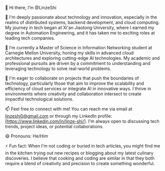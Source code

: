 👋 Hi there, I’m @LinzeShi

👀 I'm deeply passionate about technology and innovation, especially in the realms of distributed systems, backend development, and cloud computing. My journey in tech began at Xi'an Jiaotong University, where I earned my degree in Automation Engineering, and it has taken me to exciting roles at leading tech companies.

🌱 I’m currently a Master of Science in Information Networking student at Carnegie Mellon University, honing my skills in advanced cloud architectures and exploring cutting-edge AI technologies. My academic and professional pursuits are driven by a commitment to understanding and leveraging technology to solve real-world problems.

💞️ I'm eager to collaborate on projects that push the boundaries of technology, particularly those that aim to improve the scalability and efficiency of cloud services or integrate AI in innovative ways. I thrive in environments where creativity and collaboration intersect to create impactful technological solutions.

📫 Feel free to connect with me! You can reach me via email at linzeshi0@gmail.com or through my LinkedIn profile: [https://www.linkedin.com/in/linze-shi/]. I'm always open to discussing tech trends, project ideas, or potential collaborations.

😄 Pronouns: He/Him

⚡ Fun fact: When I'm not coding or buried in tech articles, you might find me in the kitchen trying out new recipes or blogging about my latest culinary discoveries. I believe that cooking and coding are similar in that they both require a blend of creativity and precision to create something wonderful.

<!---
LinzeShi/LinzeShi is a ✨ special ✨ repository because its `README.md` (this file) appears on your GitHub profile.
You can click the Preview link to take a look at your changes.
--->
